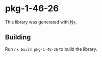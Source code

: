# pkg-1-46-26

This library was generated with [Nx](https://nx.dev).

## Building

Run `nx build pkg-1-46-26` to build the library.
